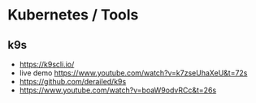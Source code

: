 # Kubernetes / Tools

## k9s
- https://k9scli.io/
- live demo https://www.youtube.com/watch?v=k7zseUhaXeU&t=72s
- https://github.com/derailed/k9s
- https://www.youtube.com/watch?v=boaW9odvRCc&t=26s
